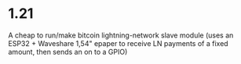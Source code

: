 # 1.21
A cheap to run/make bitcoin lightning-network slave module (uses an ESP32 + Waveshare 1,54" epaper to receive LN payments of a fixed amount, then sends an on to a GPIO)
